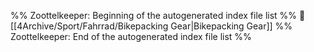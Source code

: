 %% Zoottelkeeper: Beginning of the autogenerated index file list  %%
📄 [[4Archive/Sport/Fahrrad/Bikepacking Gear|Bikepacking Gear]]
%% Zoottelkeeper: End of the autogenerated index file list  %%
